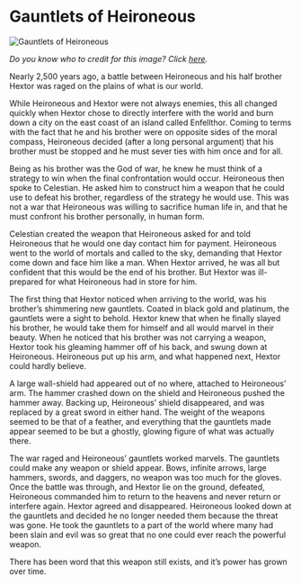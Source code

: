 # Gauntlets of Heironeous

![Gauntlets of Heironeous](https://pre00.deviantart.net/88d4/th/pre/i/2013/200/5/9/com__modulated_aetherblade_gauntlets_by_jnetrocks-d6e4sn7.jpg)

*Do you know who to credit for this image? Click [here](https://airtable.com/shr3qtfCwGUUMYQqI).*

Nearly 2,500 years ago, a battle between Heironeous and his half brother Hextor was raged on the plains of what is our world.

While Heironeous and Hextor were not always enemies, this all changed quickly when Hextor chose to directly interfere with the world and burn down a city on the east coast of an island called Enfellthor. Coming to terms with the fact that he and his brother were on opposite sides of the moral compass, Heironeous decided (after a long personal argument) that his brother must be stopped and he must sever ties with him once and for all.

Being as his brother was the God of war, he knew he must think of a strategy to win when the final confrontation would occur. Heironeous then spoke to Celestian. He asked him to construct him a weapon that he could use to defeat his brother, regardless of the strategy he would use. This was not a war that Heironeous was willing to sacrifice human life in, and that he must confront his brother personally, in human form.

Celestian created the weapon that Heironeous asked for and told Heironeous that he would one day contact him for payment. Heironeous went to the world of mortals and called to the sky, demanding that Hextor come down and face him like a man. When Hextor arrived, he was all but confident that this would be the end of his brother. But Hextor was ill-prepared for what Heironeous had in store for him.

The first thing that Hextor noticed when arriving to the world, was his brother’s shimmering new gauntlets. Coated in black gold and platinum, the gauntlets were a sight to behold. Hextor knew that when he finally slayed his brother, he would take them for himself and all would marvel in their beauty. When he noticed that his brother was not carrying a weapon, Hextor took his gleaming hammer off of his back, and swung down at Heironeous. Heironeous put up his arm, and what happened next, Hextor could hardly believe.

A large wall-shield had appeared out of no where, attached to Heironeous’ arm. The hammer crashed down on the shield and Heironeous pushed the hammer away. Backing up, Heironeous’ shield disappeared, and was replaced by a great sword in either hand. The weight of the weapons seemed to be that of a feather, and everything that the gauntlets made appear seemed to be but a ghostly, glowing figure of what was actually there.

The war raged and Heironeous’ gauntlets worked marvels. The gauntlets could make any weapon or shield appear. Bows, infinite arrows, large hammers, swords, and daggers, no weapon was too much for the gloves. Once the battle was through, and Hextor lie on the ground, defeated, Heironeous commanded him to return to the heavens and never return or interfere again. Hextor agreed and disappeared. Heironeous looked down at the gauntlets and decided he no longer needed them because the threat was gone. He took the gauntlets to a part of the world where many had been slain and evil was so great that no one could ever reach the powerful weapon.

There has been word that this weapon still exists, and it’s power has grown over time.
